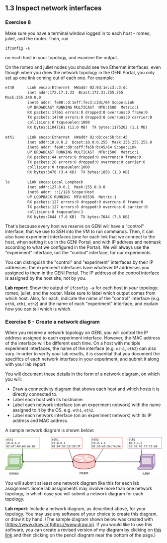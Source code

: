 ## 1.3 Inspect network interfaces

### Exercise 8

Make sure you have a terminal window logged in to each host - romeo, juliet, and the router. Then, run

```
ifconfig -a
```

on each host in your topology, and examine the output.

On the romeo and juliet nodes you should see two Ethernet interfaces, even though when you drew the network topology in the GENI Portal, you only set up one link coming out of each one. For example:

```
eth0      Link encap:Ethernet  HWaddr 02:0d:1e:c3:c3:dc  
          inet addr:172.17.1.33  Bcast:172.31.255.255  Mask:255.240.0.0
          inet6 addr: fe80::d:1eff:fec3:c3dc/64 Scope:Link
          UP BROADCAST RUNNING MULTICAST  MTU:1500  Metric:1
          RX packets:17561 errors:0 dropped:0 overruns:0 frame:0
          TX packets:14740 errors:0 dropped:0 overruns:0 carrier:0
          collisions:0 txqueuelen:1000 
          RX bytes:11047161 (11.0 MB)  TX bytes:1175202 (1.1 MB)

eth1      Link encap:Ethernet  HWaddr 02:d8:ce:5b:bc:45  
          inet addr:10.0.0.2  Bcast:10.0.0.255  Mask:255.255.255.0
          inet6 addr: fe80::d8:ceff:fe5b:bc45/64 Scope:Link
          UP BROADCAST RUNNING MULTICAST  MTU:1500  Metric:1
          RX packets:44 errors:0 dropped:0 overruns:0 frame:0
          TX packets:20 errors:0 dropped:0 overruns:0 carrier:0
          collisions:0 txqueuelen:1000 
          RX bytes:3476 (3.4 KB)  TX bytes:1858 (1.8 KB)

lo        Link encap:Local Loopback  
          inet addr:127.0.0.1  Mask:255.0.0.0
          inet6 addr: ::1/128 Scope:Host
          UP LOOPBACK RUNNING  MTU:65536  Metric:1
          RX packets:127 errors:0 dropped:0 overruns:0 frame:0
          TX packets:127 errors:0 dropped:0 overruns:0 carrier:0
          collisions:0 txqueuelen:1 
          RX bytes:7644 (7.6 KB)  TX bytes:7644 (7.6 KB)
```

That's because every host we reserve on GENI will have a "control" interface, that we use to SSH into the VM to run commands. Then, it can also have experiment interfaces (one for each link that we connect to the host, when setting it up in the GENI Portal, and with IP address and netmask according to what we configured in the Portal). We will always use the "experiment" interface, not the "control" interface, for our experiments.

You can distinguish the "control" and "experiment" interfaces by their IP addresses; the experiment interfaces have whatever IP addresses you assigned to them in the GENI Portal. The IP address of the control interface is assigned by the host site, not by you.

**Lab report**: Show the output of `ifconfig -a` for each host in _your_ topology: romeo, juliet, and the router. Make sure to label which output comes from which host. Also, for each, indicate the name of the "control" interface (e.g. `eth0`, `eth1`, `eth2`) and the name of each "experiment" interface, and explain how you can tell which is which.

### Exercise 8 - Create a network diagram

When you reserve a network topology on GENI, you will control the IP address assigned to each experiment interface. However, the MAC address of the interface will be different each time. On a host with multiple experiment interfaces, the name of the interface (e.g. `eth1`, `eth2`) can also vary. In order to verify your lab results, it is essential that you document the specifics of each network interface in your experiment, and submit it along with your lab report. 

You will document these details in the form of a network diagram, on which you will:

* Draw a connectivity diagram that shows each host and which hosts it is directly connected to.
* Label each host with its hostname.
* Label each network interface (on an experiment network) with the name assigned to it by the OS, e.g. `eth1`, `eth2`.
* Label each network interface (on an experiment network) with its IP address and MAC address.

A sample network diagram is shown below:

![](1-network-diagram.png)

You will submit at least one network diagram like this for each lab assignment. Some lab assignments may involve more than one network topology, in which case you will submit a network diagram for each topology.

**Lab report**: Include a network diagram, as described above, for _your_ topology. You may use any software of your choice to create this diagram, or draw it by hand. (The sample diagram shown below was created with [https://www.draw.io](https://www.draw.io). If you would like to use this software, you can create a revised version of my diagram by clicking on [this link](https://www.draw.io/?lightbox=1&highlight=0000ff&edit=_blank&layers=1&nav=1&title=1-network-diagram.xml#R5ZlLc9s2EIB%2FjY7R8E3qKMl2c0g6nnFn2p4yEAmRSECCBSFb7q%2FvAgTflM3IVGW3zgxDLIAFuPvt4qGFvU2Pv3CUJ19ZhOnCMqLjwr5ZWJYfePCUgudS4Pl2KYg5iUqR2QgeyN9YCw0tPZAIF52GgjEqSN4VhizLcCg6MsQ5e%2Bo22zPaHTVHMR4IHkJEh9LfSSQS%2FRWG0cg%2FYxInemSnqtih8EfM2SHTwy0se6%2F%2ByuoUVap0%2ByJBEXtqiezbhb3ljInyLT1uMZWWraxW9rs7UVtPm%2BNMTOng62mI5%2BrLcQSG0EXGRcJiliF620g36vOwVGBAKREphVcTXmFM%2FvyHlqvCn7KwdKviPeYkxQJz3eY7FuJZOx8dBANRM%2BQXxnKtuBCc%2FcBbRhlXk7QN9afURmvpbjnZR0RLyR2htO6JuOi1ULJWG%2Bih5%2BBVta0yFGMs6pk%2F5CgkWaw%2FoGAHHuITlaVppT1POkeLSjUaJU27GlZjV4MB4YYZDMWfoQnHFAny2NWONPhx3a7xPrxoAMZh0EODlQ5aKQclbIAIQJvL1%2FQYy%2BBfhqQI2TJkaX4AIxTfUBZ9y8EmeYI5osUShCnJlO1btESoSGqK9uCOln8jFweRM%2Bb5wNrZnlfXVMEJ9tk8Yi4IhPAXtMP0nhVEEJZB3Y4JwdJWgzUlsawQErAN0qUQvCLJ3LCDoCSDQavU0jhTasDHl905dJTuYPkQCaqPTopmlSWfWilGq01a2cV13u7b1ayBfiRCxfnSdHWxFelQ6gd6nRnMiZnhtbh%2Be%2BaYkhnOi2D3ehHsDiL4%2B4ESmIXlUZjKZsfhLRb1p%2F2rQY1NCGt%2FzCkr2B6gjxnUziq4Wkx7I%2FlaOmuib8vGhf5%2Fuh%2F3QYjDcMyPu8B1XOND%2BtHyXvejH4z40X67H0174EgsErMdtC1ven8d5O5ws2eZ%2BFSoFLiGBqaRH5Upqvoq0k1jKf%2FNpc4AI64NWJvXNkx%2Fbe7gAasLFPczjTDAF7wqunhyDHrQTjWQAOSMZEJ5wN0s3BsJDiwK5ViqQ8URxXtxErai3L79plaPT46e8h1KCZVUbCHHExldxq%2F4SVfqJcg0BsvlIDhu195G7VxmoNVcGV1arSGtZnWWSjoHlRlwHe4TAVdrTlzNeXG1wexr7Mo3BA9fPlb4f47rRQG1bfuKgA4Xxn4%2B7aRGa1ijsMF7eDgyyyFDFhU2uwl7qesS0Hbyi0QM92H%2BjeH7My2oQf%2B0M4aAdSkE%2FFdzVCfdnEIgko53ZPqQdln7UoaC%2FzACay8wNsFMe2NvQhK4GAGrAQEDJ7VOmRnLcNdfp4%2BOP5Vmf%2Frouzjr0FnlvPap0xn3Tsv67ojxK9nkw6ke4V7y3FoBujsU2%2B75VF%2BdlZ3aN5Q9PUFXT12u9Oj7ub4ehUf90ZOIqUh8N8RMvUY9kxh7SMyJe4qPRYzl9ZAxL4eM%2BU6Q0Rdy1eXcy7dx5%2FEykmDM62YYx3s5NUwFxl71FPXJmxEY630BYywdyAMNNOYJZJqcpK98L5eW%2FCFn7jUxq3%2Fbq%2FKScSZmjt%2FLS31FZ2MGxeYnw7J586usffsP) and then clicking on the pencil diagram near the bottom of the page.)
